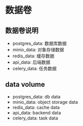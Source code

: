 # 数据卷

## 数据卷说明

- postgres_data: 数据库数据
- minio_data: 对象存储数据
- redis_data: 缓存数据
- api_data: 后端数据
- celery_data: 任务数据

## data volume 

- postgres_data: db data
- minio_data: object storage data
- redis_data: cache data
- api_data: backend data
- celery_data: task data
